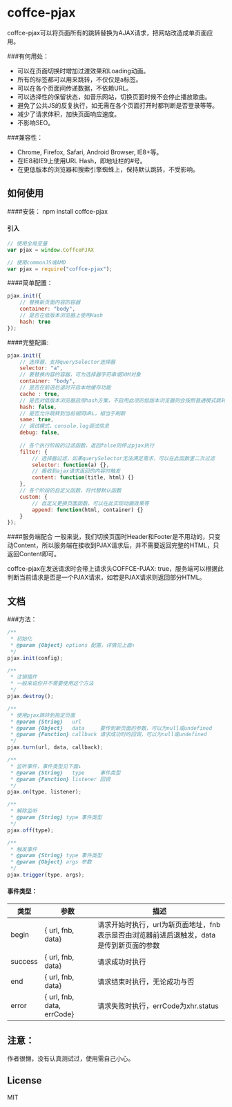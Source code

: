 coffce-pjax
===
coffce-pjax可以将页面所有的跳转替换为AJAX请求，把网站改造成单页面应用。


###有何用处：
* 可以在页面切换时增加过渡效果和Loading动画。
* 所有的标签都可以用来跳转，不仅仅是a标签。
* 可以在各个页面间传递数据，不依赖URL。
* 可以选择性的保留状态，如音乐网站，切换页面时候不会停止播放歌曲。
* 避免了公共JS的反复执行，如无需在各个页面打开时都判断是否登录等等。
* 减少了请求体积，加快页面响应速度。
* 不影响SEO。

###兼容性：
* Chrome, Firefox, Safari, Android Browser, IE8+等。
* 在IE8和IE9上使用URL Hash，即地址栏的#号。
* 在更低版本的浏览器和搜索引擎蜘蛛上，保持默认跳转，不受影响。

如何使用
---
####安装：
    npm install coffce-pjax

#### 引入
``` javascript
// 使用全局变量
var pjax = window.CoffcePJAX
```

``` javascript
// 使用commonJS或AMD
var pjax = require("coffce-pjax");
```
####简单配置：
``` javascript
pjax.init({
    // 替换新页面内容的容器
    container: "body",
    // 是否在低版本浏览器上使用Hash
    hash: true
});
```
####完整配置:
``` javascript
pjax.init({
    // 选择器，支持querySelector选择器
    selector: "a",
    // 要替换内容的容器，可为选择器字符串或DOM对象
    container: "body",
    // 是否在前进后退时开启本地缓存功能
    cache : true,
    // 是否对低版本浏览器启用hash方案，不启用此项的低版本浏览器则会按照普通模式跳转
    hash: false,
    // 是否允许跳转到当前相同URL，相当于刷新
    same: true,
    // 调试模式，console.log调试信息
    debug: false,
    
    // 各个执行阶段的过滤函数，返回false则停止pjax执行
    filter: {
        // 选择器过滤，如果querySelector无法满足需求，可以在此函数里二次过滤
        selector: function(a) {},
        // 接收到ajax请求返回的内容时触发
        content: function(title, html) {}
    },
    // 各个阶段的自定义函数，将代替默认函数
    custom: {
        // 自定义更换页面函数，可以在此实现动画效果等
        append: function(html, container) {}
    }
});
```

####服务端配合
一般来说，我们切换页面时Header和Footer是不用动的，只变动Content，所以服务端在接收到PJAX请求后，并不需要返回完整的HTML，只返回Content即可。

coffce-pjax在发送请求时会带上请求头COFFCE-PJAX: true，服务端可以根据此判断当前请求是否是一个PJAX请求，如若是PJAX请求则返回部分HTML。

文档
------
###方法：
```javascript
/**
 * 初始化
 * @param {Object} options 配置，详情见上面↑
 */
pjax.init(config);
```

```javascript
/**
 * 注销插件
 * 一般来说你并不需要使用这个方法
 */
pjax.destroy();
```

```javascript
/**
 * 使用pjax跳转到指定页面
 * @param {String}   url
 * @param {Object}   data     要传到新页面的参数，可以为null或undefined
 * @param {Function} callback 请求成功时的回调，可以为null或undefined
 */
pjax.turn(url, data, callback);
```

```javascript
/**
 * 监听事件，事件类型见下面↓
 * @param {String}   type     事件类型
 * @param {Function} listener 回调
 */
pjax.on(type, listener);
```

```javascript
/**
 * 解除监听
 * @param {String} type 事件类型
 */
pjax.off(type);
```

```javascript
/**
 * 触发事件
 * @param {String} type 事件类型
 * @param {Object} args 参数
 */
pjax.trigger(type, args);
```

#### 事件类型：
类型 | 参数 | 描述
-----|------|------
begin   | { url, fnb, data} | 请求开始时执行，url为新页面地址，fnb表示是否由浏览器前进后退触发，data是传到新页面的参数
success | { url, fnb, data} | 请求成功时执行
end     | { url, fnb, data} | 请求结束时执行，无论成功与否
error   | { url, fnb, data, errCode} | 请求失败时执行，errCode为xhr.status

注意：
------
作者很懒，没有认真测试过，使用需自己小心。

License
-----
MIT